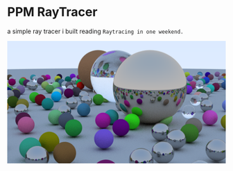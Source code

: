# PPM RayTracer

a simple ray tracer i built reading `Raytracing in one weekend.`

![Result](./output/test.png)
